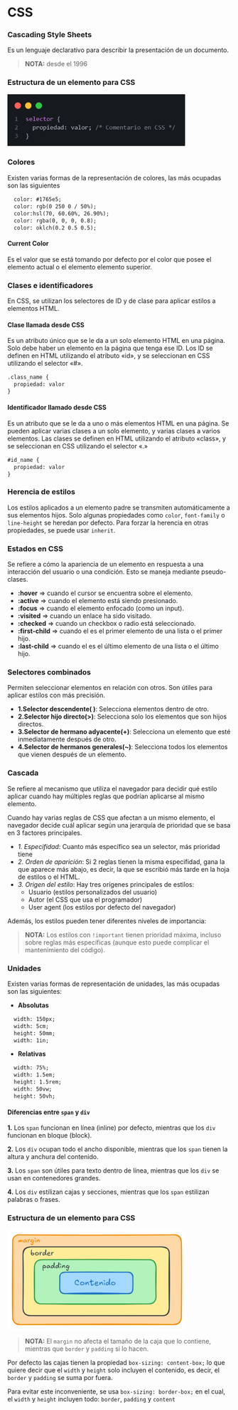 # CSS
### Cascading Style Sheets

Es un lenguaje declarativo para describir la presentación de un documento.

> **NOTA:** desde el 1996

### Estructura de un elemento para CSS

<img src="./images/CSS1.png" alt="Estructura Elemento CSS" width="400">

### Colores
Existen varias formas de la representación de colores, las más ocupadas son las siguientes
```
  color: #1765e5;
  color: rgb(0 250 0 / 50%);
  color:hsl(70, 60.60%, 26.90%);
  color: rgba(0, 0, 0, 0.8);
  color: oklch(0.2 0.5 0.5);
```

#### Current Color
Es el valor que se está tomando por defecto por el color que posee el elemento actual o el elemento elemento superior.

### Clases e identificadores
En CSS, se utilizan los selectores de ID y de clase para aplicar estilos a elementos HTML.

#### Clase llamada desde CSS
Es un atributo único que se le da a un solo elemento HTML en una página. Solo debe haber un elemento en la página que tenga ese ID. Los ID se definen en HTML utilizando el atributo «id», y se seleccionan en CSS utilizando el selector «#».
```
.class_name {
  propiedad: valor
}
```

#### Identificador llamado desde CSS
Es un atributo que se le da a uno o más elementos HTML en una página. Se pueden aplicar varias clases a un solo elemento, y varias clases a varios elementos. Las clases se definen en HTML utilizando el atributo «class», y se seleccionan en CSS utilizando el selector «.»
```
#id_name {
  propiedad: valor
}
```

### Herencia de estilos
Los estilos aplicados a un elemento padre se transmiten automáticamente a sus elementos hijos. Solo algunas propiedades como ```color```, ```font-family``` o ```line-height``` se heredan por defecto. Para forzar la herencia en otras propiedades, se puede usar ```inherit```.

### Estados en CSS
Se refiere a cómo la apariencia de un elemento en respuesta a una interacción del usuario o una condición. Esto se maneja mediante pseudo-clases.

- **:hover** => cuando el cursor se encuentra sobre el elemento.
- **:active** => cuando el elemento está siendo presionado.
- **:focus** => cuando el elemento enfocado (como un input).
- **:visited** => cuando un enlace ha sido visitado.
- **:checked** => cuando un checkbox o radio está seleccionado.
- **:first-child** => cuando el es el primer elemento de una lista o el primer hijo.
- **:last-child** => cuando el es el último elemento de una lista o el último hijo.

### Selectores combinados
Permiten seleccionar elementos en relación con otros. Son útiles para aplicar estilos con más precisión.

- **1.Selector descendente( )**: Selecciona elementos dentro de otro.
- **2.Selector hijo directo(>)**: Selecciona solo los elementos que son hijos directos.
- **3.Selector de hermano adyacente(+)**: Selecciona un elemento que esté inmediatamente después de otro.
- **4.Selector de hermanos generales(~)**: Selecciona todos los elementos que vienen después de un elemento.

### Cascada
Se refiere al mecanismo que utiliza el navegador para decidir qué estilo aplicar cuando hay múltiples  reglas que podrían aplicarse al mismo elemento.

Cuando hay varias reglas de CSS que afectan a un mismo elemento, el navegador decide cuál aplicar según una jerarquía de prioridad que se basa en 3 factores principales.
- *1. Especifidad*: Cuanto más específico sea un selector, más prioridad tiene
- *2. Orden de aparición*: Si 2 reglas tienen la misma especifidad, gana la que aparece más abajo, es decir, la que se escribió más tarde en la hoja de estilos o el HTML.
- *3. Origen del estilo*: Hay tres orígenes principales de estilos:
  - Usuario (estilos personalizados del usuario)
  - Autor (el CSS que usa el programador)
  - User agent (los estilos por defecto del navegador)

Además, los estilos pueden tener diferentes niveles de importancia:
> **NOTA:** Los estilos con  ```!important``` tienen prioridad máxima, incluso sobre reglas más específicas (aunque esto puede complicar el mantenimiento del código).

### Unidades
Existen varias formas de representación de unidades, las más ocupadas son las siguientes:

 - **Absolutas**
```
  width: 150px;
  width: 5cm;
  height: 50mm;
  width: 1in;
```
- **Relativas**
```
  width: 75%;
  width: 1.5em;
  height: 1.5rem;
  width: 50vw;
  height: 50vh;
```
#### Diferencias entre ```span``` y ```div```
**1.** Los  ```span``` funcionan en línea (inline) por defecto, mientras que los  ```div``` funcionan en bloque (block).

**2.** Los  ```div``` ocupan todo el ancho disponible, mientras que los  ```span``` tienen la altura y anchura del contenido.

**3.** Los  ```span``` son útiles para texto dentro de línea, mientras que los  ```div``` se usan en contenedores grandes.

**4.** Los  ```div``` estilizan cajas y secciones, mientras que los  ```span``` estilizan palabras o frases.

### Estructura de un elemento para CSS

<img src="./images/CSS2.png" alt="Contenedor para elementos de bloque en CSS" width="400">

> **NOTA:** El  ```margin```  no afecta el tamaño de la caja que lo contiene, mientras que ```border``` y ```padding``` si lo hacen.

Por defecto las cajas tienen la propiedad ```box-sizing: content-box;``` lo que quiere decir que el ```width``` y ```height``` solo incluyen el contenido, es decir, el ```border``` y ```padding``` se suma por fuera.

Para evitar este inconveniente, se usa ```box-sizing: border-box;``` en el cual, el ```width``` y ```height``` incluyen todo: ```border```, ```padding``` y ```content```